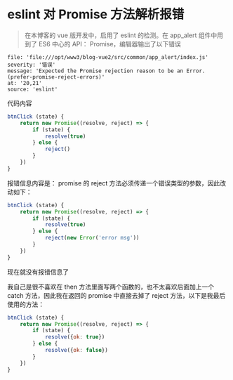 <!-- Date: 2017-12-19 13:33 -->

# eslint 对 Promise 方法解析报错

> 在本博客的 vue 版开发中，启用了 eslint 的检测。在 app_alert 组件中用到了 ES6 中心的 API： Promise，编辑器输出了以下错误

```
file: 'file:///opt/www3/blog-vue2/src/common/app_alert/index.js'
severity: '错误'
message: 'Expected the Promise rejection reason to be an Error. (prefer-promise-reject-errors)'
at: '20,21'
source: 'eslint'
```

代码内容

```js
btnClick (state) {
    return new Promise((resolve, reject) => {
        if (state) {
            resolve(true)
        } else {
            reject()
        }
    })
}
```

报错信息内容是： promise 的 reject 方法必须传递一个错误类型的参数，因此改动如下：

```js
btnClick (state) {
    return new Promise((resolve, reject) => {
        if (state) {
            resolve(true)
        } else {
            reject(new Error('error msg'))
        }
    })
}
```

现在就没有报错信息了

我自己是很不喜欢在 then 方法里面写两个函数的，也不太喜欢后面加上一个 catch 方法，因此我在返回的 promise 中直接去掉了 reject 方法，以下是我最后使用的方法：

```js
btnClick (state) {
    return new Promise((resolve, reject) => {
        if (state) {
            resolve({ok: true})
        } else {
            resolve({ok: false})
        }
    })
}
```
